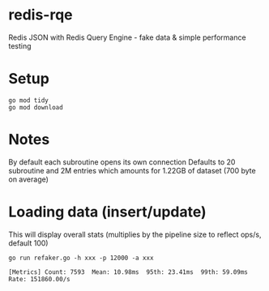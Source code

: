 # redis-rqe
Redis JSON with Redis Query Engine - fake data &amp; simple performance testing

# Setup

```
go mod tidy
go mod download
```

# Notes

By default each subroutine opens its own connection
Defaults to 20 subroutine and 2M entries which amounts for 1.22GB of dataset (700 byte on average)

# Loading data (insert/update)

This will display overall stats (multiplies by the pipeline size to reflect ops/s, default 100)
```
go run refaker.go -h xxx -p 12000 -a xxx

[Metrics] Count: 7593  Mean: 10.98ms  95th: 23.41ms  99th: 59.09ms  Rate: 151860.00/s
```